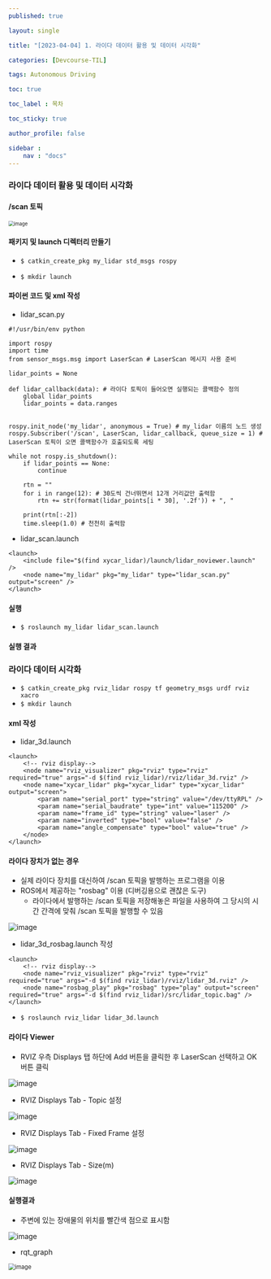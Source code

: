 ```yaml
---
published: true

layout: single

title: "[2023-04-04] 1. 라이다 데이터 활용 및 데이터 시각화"

categories: [Devcourse-TIL]

tags: Autonomous Driving

toc: true

toc_label : 목차

toc_sticky: true

author_profile: false

sidebar :
    nav : "docs"
---
```


### 라이다 데이터 활용 및 데이터 시각화



#### /scan 토픽

<img src="https://user-images.githubusercontent.com/116723552/230380837-37ede36e-29ef-4a37-a673-de00ceb64b5c.png" alt="image" style="zoom:67%;" />



#### 패키지 및 launch 디렉터리 만들기

- `$ catkin_create_pkg my_lidar std_msgs rospy`

- `$ mkdir launch`



#### 파이썬 코드 및 xml 작성

- lidar_scan.py

```
#!/usr/bin/env python

import rospy
import time
from sensor_msgs.msg import LaserScan # LaserScan 메시지 사용 준비 

lidar_points = None

def lidar_callback(data): # 라이다 토픽이 들어오면 실행되는 콜백함수 정의
	global lidar_points 
	lidar_points = data.ranges


rospy.init_node('my_lidar', anonymous = True) # my_lidar 이름의 노드 생성
rospy.Subscriber('/scan', LaserScan, lidar_callback, queue_size = 1) # LaserScan 토픽이 오면 콜백함수가 호출되도록 세팅

while not rospy.is_shutdown():
	if lidar_points == None:
		continue

	rtn = ""
	for i in range(12):	# 30도씩 건너뛰면서 12개 거리값만 출력함
		rtn += str(format(lidar_points[i * 30], '.2f')) + ", "

	print(rtn[:-2])
	time.sleep(1.0) # 천천히 출력함
```



- lidar_scan.launch

```
<launch>
	<include file="$(find xycar_lidar)/launch/lidar_noviewer.launch" />
	<node name="my_lidar" pkg="my_lidar" type="lidar_scan.py" output="screen" />
</launch>
```



#### 실행

- `$ roslaunch my_lidar lidar_scan.launch`

  

#### 실행 결과



### 라이다 데이터 시각화

- `$ catkin_create_pkg rviz_lidar rospy tf geometry_msgs urdf rviz xacro`
- `$ mkdir launch`



#### xml 작성

- lidar_3d.launch

```
<launch>
	<!-- rviz display-->
	<node name="rviz_visualizer" pkg="rviz" type="rviz" required="true" args="-d $(find rviz_lidar)/rviz/lidar_3d.rviz" />
	<node name="xycar_lidar" pkg="xycar_lidar" type="xycar_lidar" output="screen">
		<param name="serial_port" type="string" value="/dev/ttyRPL" />
		<param name="serial_baudrate" type="int" value="115200" />
		<param name="frame_id" type="string" value="laser" />
		<param name="inverted" type="bool" value="false" />
		<param name="angle_compensate" type="bool" value="true" />
	</node>
</launch>
```



#### 라이다 장치가 없는 경우

- 실제 라이다 장치를 대신하여 /scan 토픽을 발행하는 프로그램을 이용
- ROS에서 제공하는 "rosbag" 이용 (디버깅용으로 괜찮은 도구)
  - 라이다에서 발행하는 /scan 토픽을 저장해놓은 파일을 사용하여 그 당시의 시간 간격에 맞춰 /scan 토픽을 발행할 수 있음

![image](https://user-images.githubusercontent.com/116723552/230521123-d8a0548a-50cd-453f-8cc4-32f24004c60e.png)



- lidar_3d_rosbag.launch 작성

```
<launch>
	<!-- rviz display-->
	<node name="rviz_visualizer" pkg="rviz" type="rviz" required="true" args="-d $(find rviz_lidar)/rviz/lidar_3d.rviz" />
	<node name="rosbag_play" pkg="rosbag" type="play" output="screen" required="true" args="-d $(find rviz_lidar)/src/lidar_topic.bag" />
</launch>
```



- `$ roslaunch rviz_lidar lidar_3d.launch`



#### 라이다 Viewer

- RVIZ 우측 Displays 탭 하단에 Add 버튼을 클릭한 후 LaserScan 선택하고 OK 버튼 클릭

![image](https://user-images.githubusercontent.com/116723552/230521755-4cddc772-bbee-427d-bd06-ec4cfacc663b.png)



- RVIZ Displays Tab - Topic 설정

![image](https://user-images.githubusercontent.com/116723552/230522055-b11c9b9e-8d49-43f8-a10b-ce882891c09a.png)



- RVIZ Displays Tab - Fixed Frame 설정

![image](https://user-images.githubusercontent.com/116723552/230522412-4364958e-4563-460d-9a09-38b9fa4f6bf5.png)



- RVIZ Displays Tab - Size(m)

![image](https://user-images.githubusercontent.com/116723552/230522667-8075d88d-ac5b-4331-b9ce-c865d0dbcbdf.png)



#### 실행결과

- 주변에 있는 장애물의 위치를 빨간색 점으로 표시함

![image](https://user-images.githubusercontent.com/116723552/230522741-a2215cc2-7deb-45cc-8ef5-4de4ac81db61.png)



- rqt_graph

<img src="https://user-images.githubusercontent.com/116723552/230522821-42ddb69f-b878-4c60-bc5e-be59b7390d8b.png" alt="image" style="zoom:80%;" />

